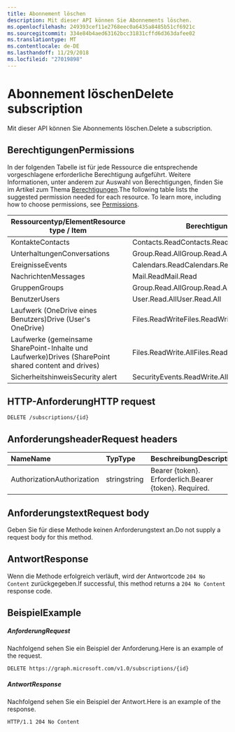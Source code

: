 ```yaml
---
title: Abonnement löschen
description: Mit dieser API können Sie Abonnements löschen.
ms.openlocfilehash: 249393cef11e2768eec0a6435a8485b51cf6921c
ms.sourcegitcommit: 334e84b4aed63162bcc31831cffd6d363dafee02
ms.translationtype: MT
ms.contentlocale: de-DE
ms.lasthandoff: 11/29/2018
ms.locfileid: "27019898"
---
```

# <a name="delete-subscription"></a><span data-ttu-id="56402-103">Abonnement löschen</span><span class="sxs-lookup"><span data-stu-id="56402-103">Delete subscription</span></span>

<span data-ttu-id="56402-104">Mit dieser API können Sie Abonnements löschen.</span><span class="sxs-lookup"><span data-stu-id="56402-104">Delete a subscription.</span></span>

## <a name="permissions"></a><span data-ttu-id="56402-105">Berechtigungen</span><span class="sxs-lookup"><span data-stu-id="56402-105">Permissions</span></span>

<span data-ttu-id="56402-p101">In der folgenden Tabelle ist für jede Ressource die entsprechende vorgeschlagene erforderliche Berechtigung aufgeführt. Weitere Informationen, unter anderem zur Auswahl von Berechtigungen, finden Sie im Artikel zum Thema [Berechtigungen](/graph/permissions-reference).</span><span class="sxs-lookup"><span data-stu-id="56402-p101">The following table lists the suggested permission needed for each resource. To learn more, including how to choose permissions, see [Permissions](/graph/permissions-reference).</span></span>

| <span data-ttu-id="56402-108">Ressourcentyp/Element</span><span class="sxs-lookup"><span data-stu-id="56402-108">Resource type / Item</span></span>        | <span data-ttu-id="56402-109">Berechtigung</span><span class="sxs-lookup"><span data-stu-id="56402-109">Permission</span></span>          |
|-----------------------------|---------------------|
| <span data-ttu-id="56402-110">Kontakte</span><span class="sxs-lookup"><span data-stu-id="56402-110">Contacts</span></span>                    | <span data-ttu-id="56402-111">Contacts.Read</span><span class="sxs-lookup"><span data-stu-id="56402-111">Contacts.Read</span></span>       |
| <span data-ttu-id="56402-112">Unterhaltungen</span><span class="sxs-lookup"><span data-stu-id="56402-112">Conversations</span></span>               | <span data-ttu-id="56402-113">Group.Read.All</span><span class="sxs-lookup"><span data-stu-id="56402-113">Group.Read.All</span></span>      |
| <span data-ttu-id="56402-114">Ereignisse</span><span class="sxs-lookup"><span data-stu-id="56402-114">Events</span></span>                      | <span data-ttu-id="56402-115">Calendars.Read</span><span class="sxs-lookup"><span data-stu-id="56402-115">Calendars.Read</span></span>      |
| <span data-ttu-id="56402-116">Nachrichten</span><span class="sxs-lookup"><span data-stu-id="56402-116">Messages</span></span>                    | <span data-ttu-id="56402-117">Mail.Read</span><span class="sxs-lookup"><span data-stu-id="56402-117">Mail.Read</span></span>           |
| <span data-ttu-id="56402-118">Gruppen</span><span class="sxs-lookup"><span data-stu-id="56402-118">Groups</span></span>                      | <span data-ttu-id="56402-119">Group.Read.All</span><span class="sxs-lookup"><span data-stu-id="56402-119">Group.Read.All</span></span>      |
| <span data-ttu-id="56402-120">Benutzer</span><span class="sxs-lookup"><span data-stu-id="56402-120">Users</span></span>                       | <span data-ttu-id="56402-121">User.Read.All</span><span class="sxs-lookup"><span data-stu-id="56402-121">User.Read.All</span></span>       |
| <span data-ttu-id="56402-122">Laufwerk (OneDrive eines Benutzers)</span><span class="sxs-lookup"><span data-stu-id="56402-122">Drive  (User's OneDrive)</span></span>    | <span data-ttu-id="56402-123">Files.ReadWrite</span><span class="sxs-lookup"><span data-stu-id="56402-123">Files.ReadWrite</span></span>     |
| <span data-ttu-id="56402-124">Laufwerke (gemeinsame SharePoint-Inhalte und Laufwerke)</span><span class="sxs-lookup"><span data-stu-id="56402-124">Drives (SharePoint shared content and drives)</span></span> | <span data-ttu-id="56402-125">Files.ReadWrite.All</span><span class="sxs-lookup"><span data-stu-id="56402-125">Files.ReadWrite.All</span></span> |
|<span data-ttu-id="56402-126">Sicherheitshinweis</span><span class="sxs-lookup"><span data-stu-id="56402-126">Security alert</span></span>| <span data-ttu-id="56402-127">SecurityEvents.ReadWrite.All</span><span class="sxs-lookup"><span data-stu-id="56402-127">SecurityEvents.ReadWrite.All</span></span> |

## <a name="http-request"></a><span data-ttu-id="56402-128">HTTP-Anforderung</span><span class="sxs-lookup"><span data-stu-id="56402-128">HTTP request</span></span>

<!-- { "blockType": "ignored" } -->

```http
DELETE /subscriptions/{id}
```

## <a name="request-headers"></a><span data-ttu-id="56402-129">Anforderungsheader</span><span class="sxs-lookup"><span data-stu-id="56402-129">Request headers</span></span>

| <span data-ttu-id="56402-130">Name</span><span class="sxs-lookup"><span data-stu-id="56402-130">Name</span></span>       | <span data-ttu-id="56402-131">Typ</span><span class="sxs-lookup"><span data-stu-id="56402-131">Type</span></span> | <span data-ttu-id="56402-132">Beschreibung</span><span class="sxs-lookup"><span data-stu-id="56402-132">Description</span></span>|
|:-----------|:------|:----------|
| <span data-ttu-id="56402-133">Authorization</span><span class="sxs-lookup"><span data-stu-id="56402-133">Authorization</span></span>  | <span data-ttu-id="56402-134">string</span><span class="sxs-lookup"><span data-stu-id="56402-134">string</span></span>  | <span data-ttu-id="56402-p102">Bearer {token}. Erforderlich.</span><span class="sxs-lookup"><span data-stu-id="56402-p102">Bearer {token}. Required.</span></span> |

## <a name="request-body"></a><span data-ttu-id="56402-137">Anforderungstext</span><span class="sxs-lookup"><span data-stu-id="56402-137">Request body</span></span>

<span data-ttu-id="56402-138">Geben Sie für diese Methode keinen Anforderungstext an.</span><span class="sxs-lookup"><span data-stu-id="56402-138">Do not supply a request body for this method.</span></span>

## <a name="response"></a><span data-ttu-id="56402-139">Antwort</span><span class="sxs-lookup"><span data-stu-id="56402-139">Response</span></span>

<span data-ttu-id="56402-140">Wenn die Methode erfolgreich verläuft, wird der Antwortcode `204 No Content` zurückgegeben.</span><span class="sxs-lookup"><span data-stu-id="56402-140">If successful, this method returns a `204 No Content` response code.</span></span>

## <a name="example"></a><span data-ttu-id="56402-141">Beispiel</span><span class="sxs-lookup"><span data-stu-id="56402-141">Example</span></span>

##### <a name="request"></a><span data-ttu-id="56402-142">Anforderung</span><span class="sxs-lookup"><span data-stu-id="56402-142">Request</span></span>

<span data-ttu-id="56402-143">Nachfolgend sehen Sie ein Beispiel der Anforderung.</span><span class="sxs-lookup"><span data-stu-id="56402-143">Here is an example of the request.</span></span>
<!-- {
  "blockType": "request",
  "name": "delete_subscription"
}-->

```http
DELETE https://graph.microsoft.com/v1.0/subscriptions/{id}
```

##### <a name="response"></a><span data-ttu-id="56402-144">Antwort</span><span class="sxs-lookup"><span data-stu-id="56402-144">Response</span></span>

<span data-ttu-id="56402-145">Nachfolgend sehen Sie ein Beispiel der Antwort.</span><span class="sxs-lookup"><span data-stu-id="56402-145">Here is an example of the response.</span></span>
<!-- {
  "blockType": "response",
  "truncated": false,
  "@odata.type": "microsoft.graph.subscription"
} -->

```http
HTTP/1.1 204 No Content
```

<!-- {
  "type": "#page.annotation",
  "description": "Delete subscription",
  "keywords": "",
  "section": "documentation",
  "tocPath": ""
}-->
